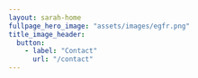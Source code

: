 ```yaml
---
layout: sarah-home
fullpage_hero_image: "assets/images/egfr.png"
title_image_header:
  button:
    - label: "Contact"
      url: "/contact"
---
```

